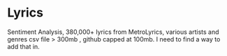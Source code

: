 # Lyrics
Sentiment Analysis, 380,000+ lyrics from MetroLyrics, various artists and genres
csv file > 300mb , github capped at 100mb. I need to find a way to add that in.
